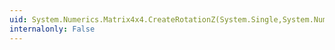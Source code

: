 ```yaml
---
uid: System.Numerics.Matrix4x4.CreateRotationZ(System.Single,System.Numerics.Vector3)
internalonly: False
---
```

